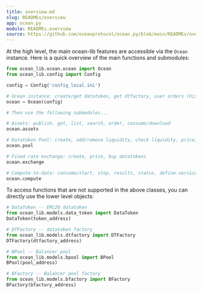 ```yaml
---
title: overview.md
slug: READMEs/overview
app: ocean.py
module: READMEs.overview
source: https://github.com/oceanprotocol/ocean.py/blob/main/READMEs/overview.md
---
```

<!--
Copyright 2021 Ocean Protocol Foundation
SPDX-License-Identifier: Apache-2.0
-->

At the high level, the main ocean-lib features are accessible via the `Ocean` instance. Here is a
quick overview of the main functions and submodules:

```python
from ocean_lib.ocean.ocean import Ocean
from ocean_lib.config import Config

config = Config('config_local.ini')

# Ocean instance: create/get datatoken, get dtfactory, user orders (history)
ocean = Ocean(config)

# Then use the following submodules...

# Assets: publish, get, list, search, order, consume/download
ocean.assets

# Datatoken Pool: create, add/remove liquidity, check liquidity, price, buy datatokens
ocean.pool

# Fixed rate exchange: create, price, buy datatokens  
ocean.exchange

# Compute-to-data: consume/start, stop, results, status, define-service
ocean.compute
```

To access functions that are not supported in the above classes, you can directly use the lower
level objects:

```python
# DataToken -- ERC20 datatoken
from ocean_lib.models.data_token import DataToken
DataToken(token_address)

# DTFactory -- datatoken factory
from ocean_lib.models.dtfactory import DTFactory
DTFactory(dtfactory_address)

# BPool -- Balancer pool
from ocean_lib.models.bpool import BPool
BPool(pool_address)

# BFactory -- Balancer pool factory
from ocean_lib.models.bfactory import BFactory
BFactory(bfactory_address)
```
